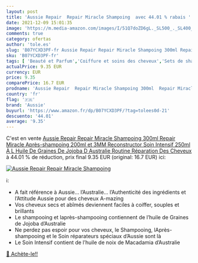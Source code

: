 ```yaml
---
layout: post
title: 'Aussie Repair  Repair Miracle Shampoing  avec 44.01 % rabais '
date: 2021-12-09 15:01:35
image: 'https://m.media-amazon.com/images/I/51Q7doZD6gL._SL500_._SL400_.jpg'
comments: true
category: ofertas
author: 'tole.es'
slug: 'B07YCXD3PF-fr Aussie Repair Repair Miracle Shampoing 300ml Repair...'
sku: 'B07YCXD3PF-fr'
tags: [ 'Beauté et Parfum','Coiffure et soins des cheveux','Sets de shampooings et après-shampooings','Soins des cheveux','aussie', ]
actualPrice: 9.35 EUR
currency: EUR
price: 9.35
comparePrice: 16.7 EUR
prodname: 'Aussie Repair  Repair Miracle Shampoing 300ml  Repair Miracle Après-shampoing 200ml et 3MM Reconstructor Soin Intensif 250ml  À L Huile De Graines De Jojoba D Australie  Routine Réparation Des Cheveux'
country: 'fr'
flag: '🇫🇷'
brand: 'Aussie'
buyurl: 'https://www.amazon.fr/dp/B07YCXD3PF/?tag=tolees0d-21'
descuento: '44.01'
average: '9.35'
---
```


C'est en vente [Aussie Repair  Repair Miracle Shampoing 300ml  Repair Miracle Après-shampoing 200ml et 3MM Reconstructor Soin Intensif 250ml  À L Huile De Graines De Jojoba D Australie  Routine Réparation Des Cheveux](https://www.amazon.fr/dp/B07YCXD3PF/?tag=tolees0d-21)  à  44.01 % de réduction, prix final  9.35 EUR (original: 16.7 EUR) ici:

[![Aussie Repair  Repair Miracle Shampoing ](https://m.media-amazon.com/images/I/51Q7doZD6gL._SL500_._SL400_.jpg)](https://www.amazon.fr/dp/B07YCXD3PF/?tag=tolees0d-21)

ℹ️:

- A fait référence à Aussie… l’Australie... l’Authenticité des ingrédients et l’Attitude Aussie pour des cheveux A-mazing
- Vos cheveux secs et abîmés deviennent faciles à coiffer, souples et brillants
- Le shampooing et laprès-shampooing contiennent de l’huile de Graines de Jojoba d’Australie
- Ne perdez pas espoir pour vos cheveux, le Shampooing, lAprès-shampooing et le Soin réparateurs spéciaux d’Aussie sont là
- Le Soin Intensif contient de l’huile de noix de Macadamia d’Australie

[🛒 Achète-le!!](https://www.amazon.fr/dp/B07YCXD3PF/?tag=tolees0d-21)

